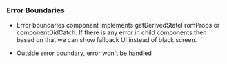 ### Error Boundaries

- Error boundaries component implements getDerivedStateFromProps or componentDidCatch. If there is any error in child components then based on that we can show fallback UI instead of black screen.

- Outside error boundary, error won't be handled
